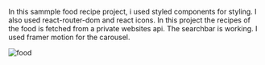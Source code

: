 In this sammple food recipe project, i used styled components for styling. I also used react-router-dom and react icons. In this project the recipes of the food is fetched from a private websites api. The searchbar is working. I used framer motion for the carousel.



![food](https://user-images.githubusercontent.com/114237174/229653058-e0345c71-bf52-436d-baa8-b2d74bb0629b.png)
